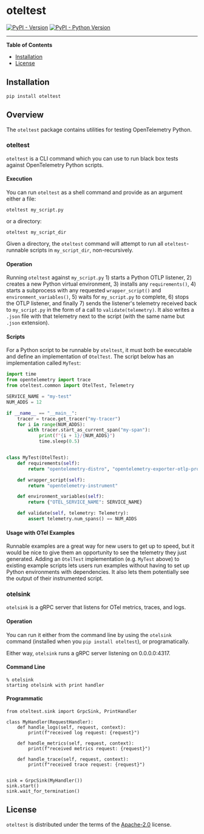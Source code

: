 # oteltest

[![PyPI - Version](https://img.shields.io/pypi/v/oteltest.svg)](https://pypi.org/project/oteltest)
[![PyPI - Python Version](https://img.shields.io/pypi/pyversions/oteltest.svg)](https://pypi.org/project/oteltest)

-----

**Table of Contents**

- [Installation](#installation)
- [License](#license)

## Installation

```console
pip install oteltest
```

## Overview

The `oteltest` package contains utilities for testing OpenTelemetry Python.

### oteltest

`oteltest` is a CLI command which you can use to run black box tests against OpenTelemetry Python scripts.

#### Execution

You can run `oteltest` as a shell command and provide as an argument either a file:

```shell
oteltest my_script.py
```

or a directory:

```shell
oteltest my_script_dir
```

Given a directory, the `oteltest` command will attempt to run all `oteltest`-runnable scripts in `my_script_dir`,
non-recursively.

#### Operation

Running `oteltest` against `my_script.py` 1) starts a Python OTLP listener, 2) creates a new Python virtual
environment, 3) installs any `requirements()`, 4) starts a subprocess with any requested `wrapper_script()`
and `environment_variables()`, 5) waits for `my_script.py` to complete, 6) stops the OTLP listener, and finally 7) sends
the listener's telemetry received back to `my_script.py` in the form of a call to `validate(telemetry)`. It also writes
a `.json` file with that telemetry next to the script (with the same name but `.json` extension).

#### Scripts

For a Python script to be runnable by `oteltest`, it must both be executable and define an implementation of
`OtelTest`. The script below has an implementation called `MyTest`:

```python
import time
from opentelemetry import trace
from oteltest.common import OtelTest, Telemetry

SERVICE_NAME = "my-test"
NUM_ADDS = 12

if __name__ == "__main__":
    tracer = trace.get_tracer("my-tracer")
    for i in range(NUM_ADDS):
        with tracer.start_as_current_span("my-span"):
            print(f"{i + 1}/{NUM_ADDS}")
            time.sleep(0.5)


class MyTest(OtelTest):
    def requirements(self):
        return "opentelemetry-distro", "opentelemetry-exporter-otlp-proto-grpc"

    def wrapper_script(self):
        return "opentelemetry-instrument"

    def environment_variables(self):
        return {"OTEL_SERVICE_NAME": SERVICE_NAME}

    def validate(self, telemetry: Telemetry):
        assert telemetry.num_spans() == NUM_ADDS
```

#### Usage with OTel Examples

Runnable examples are a great way for new users to get up to speed, but it would be nice to give them an opportunity
to see the telemetry they just generated. Adding an `OtelTest` implementation (e.g. `MyTest` above) to existing
example scripts lets users run examples without having to set up Python environments with dependencies. It also lets
them potentially see the output of their instrumented script.

### otelsink

`otelsink` is a gRPC server that listens for OTel metrics, traces, and logs.

#### Operation

You can run it either from the command line by using the `otelsink` command (installed when you
`pip install oteltest`), or programatically.

Either way, `otelsink` runs a gRPC server listening on 0.0.0.0:4317.

#### Command Line

```
% otelsink
starting otelsink with print handler
```

#### Programmatic

```
from oteltest.sink import GrpcSink, PrintHandler

class MyHandler(RequestHandler):
    def handle_logs(self, request, context):
        print(f"received log request: {request}")

    def handle_metrics(self, request, context):
        print(f"received metrics request: {request}")

    def handle_trace(self, request, context):
        print(f"received trace request: {request}")


sink = GrpcSink(MyHandler())
sink.start()
sink.wait_for_termination()
```

## License

`oteltest` is distributed under the terms of the [Apache-2.0](https://spdx.org/licenses/Apache-2.0.html) license.
